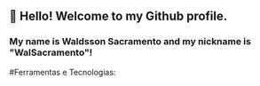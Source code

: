 <link rel="stylesheet" href="https://cdn.jsdelivr.net/gh/devicons/devicon@v2.15.1/devicon.min.css">

## 👋 Hello! Welcome to my Github profile.
### My name is Waldsson Sacramento and my nickname is "WalSacramento"!

#Ferramentas e Tecnologias:
<i class="devicon-arduino-plain"></i>
          

<!--
**WalSacramento/WalSacramento** is a ✨ _special_ ✨ repository because its `README.md` (this file) appears on your GitHub profile.

Here are some ideas to get you started:

- 🔭 I’m currently working on ...
- 🌱 I’m currently learning ...
- 👯 I’m looking to collaborate on ...
- 🤔 I’m looking for help with ...
- 💬 Ask me about ...
- 📫 How to reach me: ...
- 😄 Pronouns: ...
- ⚡ Fun fact: ...
-->
